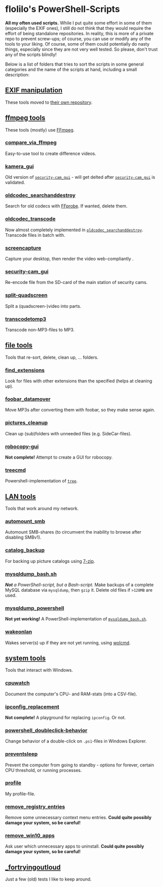 # flolilo's PowerShell-Scripts

**All my often used scripts.**
While I put quite some effort in some of them (especially the EXIF ones), I still do not think that they would require the effort of being standalone repositories. In reality, this is more of a private repo to prevent screw-ups; of course, you can use or modify any of the tools to your liking.
Of course, some of them could potentially do nasty things, especially since they are not very well tested. So please, don't trust any of the scripts blindly!

Below is a list of folders that tries to sort the scripts in some general categories and the name of the scripts at hand, including a small description:


## [EXIF manipulation](./EXIF_manipulation)
These tools moved to [their own repository](https://github.com/flolilo/picture_tool).


## [ffmpeg tools](./ffmpeg_tools)
These tools (mostly) use [FFmpeg](https://ffmpeg.org/).

### [compare_via_ffmpeg](./ffmpeg_tools/compare_via_ffmpeg.ps1)
Easy-to-use tool to create difference videos.

### [kamera_gui](./ffmpeg_tools/kamera_gui.ps1)
Old version of [`security-cam_gui`](./ffmpeg_tools/security-cam_gui.ps1) - will get delted after [`security-cam_gui`](./ffmpeg_tools/security-cam_gui.ps1) is validated.

### [oldcodec_searchanddestroy](./ffmpeg_tools/oldcodec_searchanddestroy.ps1)
Search for old codecs with [FFprobe](https://ffmpeg.org/). If wanted, delete them.

### [oldcodec_transcode](./ffmpeg_tools/oldcodec_transcode.ps1)
Now almost completely implemented in [`oldcodec_searchanddestroy`](./ffmpeg_tools/oldcodec_searchanddestroy.ps1). Transcode files in batch with.

### [screencapture](./ffmpeg_tools/screencapture.ps1)
Capture your desktop, then render the video web-compliantly .

### [security-cam_gui](./ffmpeg_tools/security-cam_gui.ps1)
Re-encode file from the SD-card of the main station of security cams.

### [split-quadscreen](./ffmpeg_tools/split-quadscreen.ps1)
Split a (quadscreen-)video into parts.

### [transcodetomp3](./ffmpeg_tools/transcodetomp3.ps1)
Transcode non-MP3-files to MP3.


## [file tools](./file_tools)
Tools that re-sort, delete, clean up, ... folders.

### [find_extensions](./file_tools/find_extensions.ps1)
Look for files with other extensions than the specified (helps at cleaning up).

### [foobar_datamover](./file_tools/foobar_datamover.ps1)
Move MP3s after converting them with foobar, so they make sense again.

### [pictures_cleanup](./file_tools/pictures_cleanup.ps1)
Clean up (sub)folders with unneeded files (e.g. SideCar-files).

### [robocopy-gui](./file_tools/robocopy-gui.ps1)
**Not complete!** Attempt to create a GUI for robocopy.

### [treecmd](./file_tools/treecmd.ps1)
Powershell-implementation of [`tree`](https://docs.microsoft.com/en-us/previous-versions/windows/it-pro/windows-xp/bb491019(v=technet.10)).


## [LAN tools](./LAN_tools)
Tools that work around my network.

### [automount_smb](./LAN_tools/automount_smb.ps1)
Automount SMB-shares (to circumvent the inability to browse after disabling SMBv1).

### [catalog_backup](./LAN_tools/catalog_backup.ps1)
For backing up picture catalogs using [7-zip](http://www.7-zip.org/).

### [mysqldump_bash.sh](./LAN_tools/mysqldump_bash.sh)
_**Not** a PowerShell-script, but a Bash-script._ Make backups of a complete MySQL database via `mysqldump`, then `gzip` it. Delete old files if `>128MB` are used.

### [mysqldump_powershell](./LAN_tools/mysqldump_powershell.ps1)
**Not yet working!** A PowerShell-implementation of [`mysqldump_bash.sh`](./LAN_tools/mysqldump_bash.sh).

### [wakeonlan](./LAN_tools/wakeonlan.ps1)
Wakes server(s) up if they are not yet running, using [wolcmd](https://www.depicus.com/wake-on-lan/wake-on-lan-cmd).


## [system tools](./system_tools)
Tools that interact with Windows.

### [cpuwatch](./system_tools/cpuwatch.ps1)
Document the computer's CPU- and RAM-stats (into a CSV-file).

### [ipconfig_replacement](./system_tools/ipconfig_replacement.ps1)
**Not complete!** A playground for replacing `ipconfig`. Or not.

### [powershell_doubleclick-behavior](./system_tools/powershell_doubleclick-behavior.ps1)
Change behavior of a double-click on `.ps1`-files in Windows Explorer.

### [preventsleep](./system_tools/preventsleep.ps1)
Prevent the computer from going to standby - options for forever, certain CPU threshold, or running processes.

### [profile](./system_tools/profile.ps1)
My profile-file.

### [remove_registry_entries](./system_tools/remove_registry_entries.ps1)
Remove some unnecessary context menu entries. **Could quite possibly damage your system, so be careful!**

### [remove_win10_apps](./system_tools/remove_win10_apps.ps1)
Ask user which unnecessary apps to uninstall. **Could quite possibly damage your system, so be careful!**


## [_fortryingoutloud](./_fortryingoutloud.ps1)
Just a few (old) tests I like to keep around.
